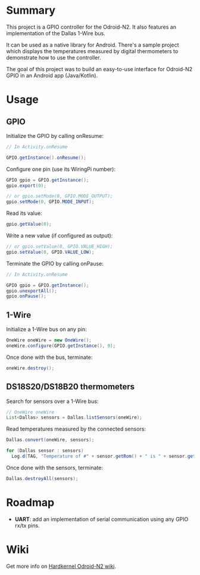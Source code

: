 # Summary

This project is a GPIO controller for the Odroid-N2. It also features an implementation of the Dallas 1-Wire bus.

It can be used as a native library for Android. There's a sample project which displays the temperatures measured by digital thermometers to demonstrate how to use the controller.

The goal of this project was to build an easy-to-use interface for Odroid-N2 GPIO in an Android app (Java/Kotlin).

# Usage

## GPIO

Initialize the GPIO by calling onResume:
```java
// In Activity.onResume

GPIO.getInstance().onResume();
```

Configure one pin (use its WiringPi number):
```java
GPIO gpio = GPIO.getInstance();
gpio.export(0);

// or gpio.setMode(0, GPIO.MODE_OUTPUT);
gpio.setMode(0, GPIO.MODE_INPUT);
```

Read its value:
```java
gpio.getValue(0);
```

Write a new value (if configured as output):
```java
// or gpio.setValue(0, GPIO.VALUE_HIGH);
gpio.setValue(0, GPIO.VALUE_LOW);
```

Terminate the GPIO by calling onPause:
```java
// In Activity.onResume

GPIO gpio = GPIO.getInstance();
gpio.unexportAll();
gpio.onPause();
```

## 1-Wire

Initialize a 1-Wire bus on any pin:
```java
OneWire oneWire = new OneWire();
oneWire.configure(GPIO.getInstance(), 0);
```

Once done with the bus, terminate:
```java
oneWire.destroy();
```

## DS18S20/DS18B20 thermometers

Search for sensors over a 1-Wire bus:
```java
// OneWire oneWire
List<Dallas> sensors = Dallas.listSensors(oneWire);
```

Read temperatures measured by the connected sensors:
```java
Dallas.convert(oneWire, sensors);

for (Dallas sensor : sensors)
  Log.d(TAG, "Temperature of #" + sensor.getRom() + " is " + sensor.getTemperature());
```

Once done with the sensors, terminate:
```java
Dallas.destroyAll(sensors);
```

# Roadmap

- **UART**: add an implementation of serial communication using any GPIO rx/tx pins.

# Wiki

Get more info on [Hardkernel Odroid-N2 wiki](https://wiki.odroid.com/odroid-n2/odroid-n2).
